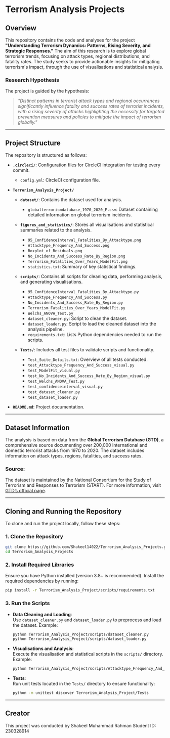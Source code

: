 # Terrorism Analysis Projects

## Overview

This repository contains the code and analyses for the project **"Understanding Terrorism Dynamics: Patterns, Rising Severity, and Strategic Responses."** The aim of this research is to explore global terrorism trends, focusing on attack types, regional distributions, and fatality rates. The study seeks to provide actionable insights for mitigating terrorism's impact, through the use of visualisations and statistical analysis.

### Research Hypothesis

The project is guided by the hypothesis:
> *"Distinct patterns in terrorist attack types and regional occurrences significantly influence fatality and success rates of terrorist incidents, with a rising severity of attacks highlighting the necessity for targeted prevention measures and policies to mitigate the impact of terrorism globally."*

---

## Project Structure

The repository is structured as follows:

- **`.circleci/`**: Configuration files for CircleCI integration for testing every commit.
  - `config.yml`: CircleCI configuration file.

- **`Terrorism_Analysis_Project/`**
  - **`dataset/`**: Contains the dataset used for analysis.
    - `globalterrorismdatabase_1970_2020_F.csv`: Dataset containing detailed information on global terrorism incidents.

  - **`figures_and_statistics/`**: Stores all visualisations and statistical summaries related to the analysis.
    - `95_ConfidenceInterval_Fatalities_By_Attacktype.png`
    - `Attacktype_Frequency_And_Success.png`
    - `Boxplot_of_Residuals.png`
    - `No_Incidents_And_Success_Rate_By_Region.png`
    - `Terrorism_Fatalities_Over_Years_ModelFit.png`
    - `statistics.txt`: Summary of key statistical findings.

  - **`scripts/`**: Contains all scripts for cleaning data, performing analysis, and generating visualisations.
    - `95_ConfidenceInterval_Fatalities_By_Attacktype.py`
    - `Attacktype_Frequency_And_Success.py`
    - `No_Incidents_And_Success_Rate_By_Region.py`
    - `Terrorism_Fatalities_Over_Years_ModelFit.py`
    - `Welchs_ANOVA_Test.py`
    - `dataset_cleaner.py`: Script to clean the dataset.
    - `dataset_loader.py`: Script to load the cleaned dataset into the analysis pipeline.
    - `requirements.txt`: Lists Python dependencies needed to run the scripts.

  - **`Tests/`**: Includes all test files to validate scripts and functionality.
    - `Test_Suite_Details.txt`: Overview of all tests conducted.
    - `test_Attacktype_Frequency_And_Success_visual.py`
    - `test_ModelFit_visual.py`
    - `test_No_Incidents_And_Success_Rate_By_Region_visual.py`
    - `test_Welchs_ANOVA_Test.py`
    - `test_confidenceinterval_visual.py`
    - `test_dataset_cleaner.py`
    - `test_dataset_loader.py`

- **`README.md`**: Project documentation.

---

## Dataset Information

The analysis is based on data from the **Global Terrorism Database (GTD)**, a comprehensive source documenting over 200,000 international and domestic terrorist attacks from 1970 to 2020. The dataset includes information on attack types, regions, fatalities, and success rates.

### Source: 
The dataset is maintained by the National Consortium for the Study of Terrorism and Responses to Terrorism (START). For more information, visit [GTD’s official page](https://www.start.umd.edu/research-projects/global-terrorism-database-gtd).

---

## Cloning and Running the Repository

To clone and run the project locally, follow these steps:

### 1. Clone the Repository
```bash
git clone https://github.com/Shakeel14022/Terrorism_Analysis_Projects.git
cd Terrorism_Analysis_Projects
```

### 2. Install Required Libraries
Ensure you have Python installed (version 3.8+ is recommended). Install the required dependencies by running:
```bash
pip install -r Terrorism_Analysis_Project/scripts/requirements.txt
```

### 3. Run the Scripts
- **Data Cleaning and Loading**:  
  Use `dataset_cleaner.py` and `dataset_loader.py` to preprocess and load the dataset. Example:
  ```bash
  python Terrorism_Analysis_Project/scripts/dataset_cleaner.py
  python Terrorism_Analysis_Project/scripts/dataset_loader.py
  ```

- **Visualisations and Analysis**:  
  Execute the visualisation and statistical scripts in the `scripts/` directory. Example:
  ```bash
  python Terrorism_Analysis_Project/scripts/Attacktype_Frequency_And_Success.py
  ```

- **Tests**:  
  Run unit tests located in the `Tests/` directory to ensure functionality:
  ```bash
  python -m unittest discover Terrorism_Analysis_Project/Tests
  ```

---

## Creator
This project was conducted by Shakeel Muhammad Rahman
Student ID: 230328914
